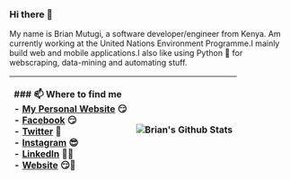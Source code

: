### Hi there 👋

<!--
**MutugiBrian/MutugiBrian** is a ✨ _special_ ✨ repository because its `README.md` (this file) appears on your GitHub profile.

Here are some ideas to get you started:

- 🔭 I’m currently working on ...
- 🌱 I’m currently learning ...
- 👯 I’m looking to collaborate on ...
- 🤔 I’m looking for help with ...
- 💬 Ask me about ...
- 📫 How to reach me: ...
- 😄 Pronouns: ...
- ⚡ Fun fact: ...
-->


<p align="left">My name is Brian Mutugi, a software developer/engineer from Kenya. Am currently working at the United Nations Environment Programme.I mainly build web and mobile applications.I also like using Python 🐍 for webscraping, data-mining and automating stuff.</p>

| <p align='left'>### 📫 Where to find me <br /> - [My Personal Website](http://www.brianmutugi.com) 😏 <br />  - [Facebook](https://facebook.com/stephenajulu) 😏 <br /> - [Twitter](https://twitter.com/stephenajulu) 🐤 <br /> - [Instagram](https://instagram.com/stephenajulu) 😎 <br /> - [LinkedIn](https://linkedin.com/in/stephenajulu) 👨💼 <br /> - [Website](https://stephenajulu.com) 😏🔗 </p> | ![Brian's Github Stats](https://github-readme-stats.vercel.app/api?username=MutugiBrian&show_icons=true&theme=radical) |
|---------------------------------------------------------------------------------------------------------------------------------------------------------------------------------------------------------------------------------------------------------------------------------------------------------------------------------------------------------------------------------------------------|------------------------------------------------------------------------------------------------------------------------|
